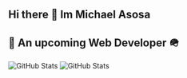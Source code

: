 ## Hi there 👋 Im Michael Asosa
## 🔭 An upcoming Web Developer 🪖

<!--
**Asosa-100/Asosa-100** is a ✨ _special_ ✨ repository because its `README.md` (this file) appears on your GitHub profile.

Here are some ideas to get you started:

- 🔭 I’m currently working on ...
- 🌱 I’m currently learning ...
- 👯 I’m looking to collaborate on ...
- 🤔 I’m looking for help with ...
- 💬 Ask me about ...
- 📫 How to reach me: ...
- 😄 Pronouns: ...
- ⚡ Fun fact: ...
and again 
again 
ne again again 
day 6 of 100 day of code and design maybe dont know what tpo do so 'm am adding it to  my readme file 100
adding you 
adding 
-->

<!--[GitHub Stats](https://github-readme-streak-stats.vercel.com/?user=Asosa-100&theme=default&hide_border=true)-->
![GitHub Stats](https://github-readme-stats.vercel.app/api?username=Asosa-100&theme=default&show_icons=true&hide_border=true&count_private=true)
![GitHub Stats](https://github-readme-stats.vercel.app/api/top-langs/?username=Asosa-100&theme=default&show_icons=true&hide_border=true&layout=compact)
